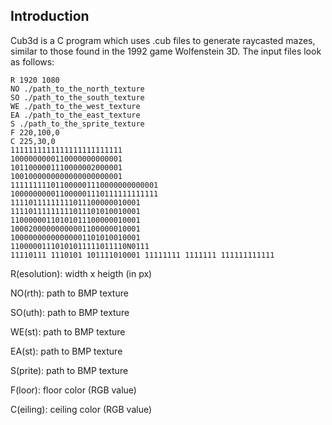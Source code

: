 ## Introduction
Cub3d is a C program which uses .cub files to generate raycasted mazes, similar to those found in the 1992 game Wolfenstein 3D. The input files look as follows:

```
R 1920 1080
NO ./path_to_the_north_texture
SO ./path_to_the_south_texture
WE ./path_to_the_west_texture
EA ./path_to_the_east_texture
S ./path_to_the_sprite_texture
F 220,100,0
C 225,30,0
1111111111111111111111111
1000000000110000000000001
1011000001110000002000001
1001000000000000000000001
111111111011000001110000000000001
100000000011000001110111111111111
11110111111111011100000010001
11110111111111011101010010001
11000000110101011100000010001
10002000000000001100000010001
10000000000000001101010010001
11000001110101011111011110N0111
11110111 1110101 101111010001 11111111 1111111 111111111111
```

R(esolution): width x heigth (in px)

NO(rth): path to BMP texture

SO(uth): path to BMP texture

WE(st): path to BMP texture

EA(st): path to BMP texture

S(prite): path to BMP texture

F(loor): floor color (RGB value)

C(eiling): ceiling color (RGB value)